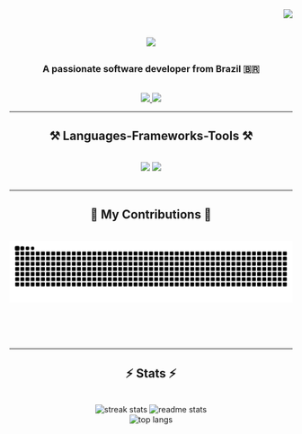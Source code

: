 <img align="right" src="https://visitor-badge.laobi.icu/badge?page_id=robert-portilho.robert-portilho" />

<h1 align="center">
    <img src="https://readme-typing-svg.herokuapp.com/?font=Righteous&size=35&center=true&vCenter=true&width=500&height=70&duration=4000&lines=Hi+There!+👋;+I'm+Robert+Portilho!;" />
</h1>

<h3 align="center">A passionate software developer from Brazil 🇧🇷</h3>
<br/>


<div align="center"> 
  <a href="https://www.linkedin.com/in/robert-portilho-422782a0" target="_blank">
    <img src="https://img.shields.io/badge/LinkedIn-0077B5?style=for-the-badge&logo=linkedin&logoColor=white" target="_blank" />
  </a>
  <a href="https://robert-portilho.github.io" target="_blank">
     <img src="https://img.shields.io/badge/Portfolio-FF5722?style=for-the-badge&logo=todoist&logoColor=white" target="_blank" /> <!-- sqlite, safari, google-chrome are other good icon options -->
  </a>
</div>

 <hr/>

 <h2 align="center">⚒️ Languages-Frameworks-Tools ⚒️</h2>
<br/>
<div align="center">
    <img src="https://skillicons.dev/icons?i=angular,flutter,bootstrap,html,css,vscode,github,git" />
    <img src="https://skillicons.dev/icons?i=nodejs,python,c#,javascript,typescript,express,c,java,mssql" /><br>
</div>

<br/>
<hr/>

<div align="center">
  <h2>🐍 My Contributions 🐍</h2>
  <br>
  <img alt="snake eating my contributions" src="https://raw.githubusercontent.com/robert-portilho/robert-portilho/output/github-contribution-grid-snake.svg" />
  
  <br/><br/><br/>
</div>

<hr/>

<h2 align="center">⚡ Stats ⚡</h2>
<br>
<div align=center>
  <img width=390 src="https://github-readme-streak-stats-robert-portilho.vercel.app/?user=robert-portilho&count_private=true&theme=react&border_radius=10" alt="streak stats"/>
  <img width=390 src="https://github-readme-stats-robert-portilho.vercel.app/api?username=robert-portilho&count_private=true&show_icons=true&theme=react&rank_icon=github&border_radius=10" alt="readme stats" />
  <br/>
  <img width=325 align="center" src="https://github-readme-stats-robert-portilho.vercel.app/api/top-langs/?username=robert-portilho&hide=HTML&langs_count=8&layout=compact&theme=react&border_radius=10&size_weight=0.5&count_weight=0.5&exclude_repo=github-readme-stats" alt="top langs" />
</div>
